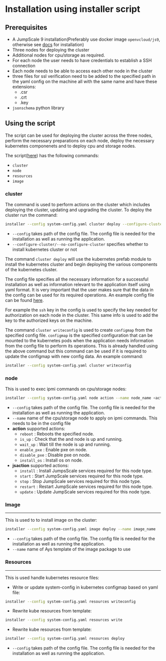 # Installation using installer script

## Prerequisites

- A JumpScale 9 installation(Preferably use docker image `openvcloud/js9`, otherwise see [docs](https://github.com/Jumpscale/bash) for installation)
- Three nodes for deploying the cluster
- Additional nodes for cpu/storage as required. 
- For each node the user needs to have credentials to establish a SSH connection
- Each node needs to be able to access each other node in the cluster
- three files for ssl verification need to be added to the  specified path in the yaml config on the machine all with
  the same name and have these extensions:
  - .csr
  - .crt
  - .key
- `jsonschema` python library

## Using the script

The script can be used for deploying the cluster across the three nodes, perform the necessary preparations on each node, deploy the necessary kubernetes componenets and to deploy cpu and storage nodes.

The script([here](../scripts/install/installer)) has the following commands:

- `cluster`
- `node`
- `resources`
- `image`

### cluster

The command is used to perform actions on the cluster which includes deploying the cluster, updating and upgrading the cluster.
To deploy the cluster run the command:

```bash
installer --config system-config.yaml cluster deploy --configure-cluster
```

- `--config` takes path of the config file. The config file is needed for the installation as well as running the application.
- `--configure-cluster/--no-configure-cluster` specifies whether to install kubernetes cluster or not

The command `cluster deploy` will use the kubernetes prefab module to install the kubernetes cluster and begin deploying the various components of the kubernetes cluster.

The config file specifies all the necessary information for a successful installation as well as information relevant to the application itself using yaml format. It is very important that the user makes sure that the data in the config can be used for its required operations.
An example config file can be found [here](../scripts/kubernetes/config/system-config.yaml).

For example the `ssh` key in the config is used to specify the key needed for authorization on each node in the cluster. This same info is used to add the key to the authorized keys on the machine.

The command `cluster writeconfig` is used to create `configmap` from the specified config file. `configmap` is the specified configuration that can be mounted to the kubernetes pods when the application needs information from the config file to perform its operations. This is already handled using the above command but this command can be used if it is required to update the configmap with new config data. An example command:

```bash
installer --config system-config.yaml cluster writeconfig 
```


### node

This is used to exec ipmi commands on cpu/storage nodes:

```bash
installer --config system-config.yaml node action --name node_name <action>
```

- `--config` takes path of the config file. The config file is needed for the installation as well as running the application.
- `--name` name of the cpu/storage node to apply on ipmi commands. This needs to be in the config file
- **action** supported actions:
    - `reboot` : Reboots the specified node.
    - `is_up` : Check that the and node is up and running.
    - `wait_up` : Wait till the node is up and running.
    - `enable_pxe` : Enable pxe on node.
    - `disable_pxe` : Disable pxe on node.
    - `install_os` : Install os on node.
- **jsaction** supported actions:
    - `install` : Install JumpsScale services required for this node type.
    - `start` : Start JumpScale services required for this node type.
    - `stop` : Stop JumpScale services required for this node type.
    - `restart` : Restart JumpScale services required for this node type.
    - `update` : Update JumpScale services required for this node type.

### **Image**
-------

This is used to to install image on the cluster:

```bash
installer --config system-config.yaml image deploy --name image_name
```
- `--config` takes path of the config file. The config file is needed for the installation as well as running the application.
- `--name` name of Ays template of the image package to use



### **Resources**
-------

This is used handle kubernetes resource files:

 - Write or update system-config in kubernetes configmap based on yaml file:
```bash
installer --config system-config.yaml resources writeconfig
```

 - Rewrite kube resources from template:
```bash
installer --config system-config.yaml resources write
```

 - Rewrite kube resources from template:
```bash
installer --config system-config.yaml resources deploy
```

- `--config` takes path of the config file. The config file is needed for the installation as well as running the application.
